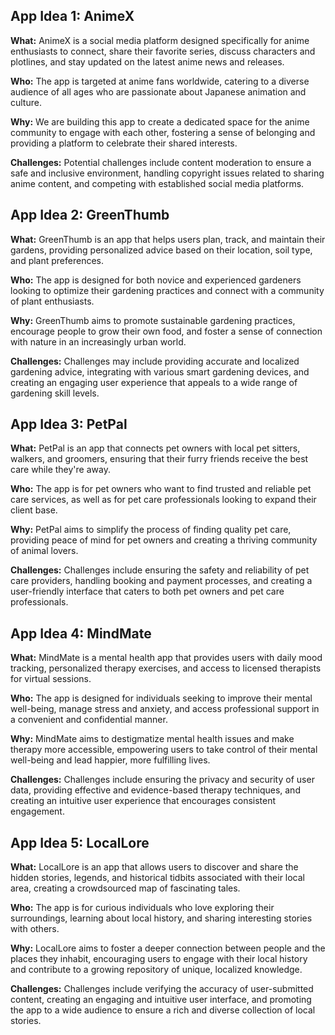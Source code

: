 **App Idea 1: AnimeX**
----------------------

**What:** AnimeX is a social media platform designed specifically for anime enthusiasts to connect, share their favorite series, discuss characters and plotlines, and stay updated on the latest anime news and releases.

**Who:** The app is targeted at anime fans worldwide, catering to a diverse audience of all ages who are passionate about Japanese animation and culture.

**Why:** We are building this app to create a dedicated space for the anime community to engage with each other, fostering a sense of belonging and providing a platform to celebrate their shared interests.

**Challenges:** Potential challenges include content moderation to ensure a safe and inclusive environment, handling copyright issues related to sharing anime content, and competing with established social media platforms.

**App Idea 2: GreenThumb**
--------------------------

**What:** GreenThumb is an app that helps users plan, track, and maintain their gardens, providing personalized advice based on their location, soil type, and plant preferences.

**Who:** The app is designed for both novice and experienced gardeners looking to optimize their gardening practices and connect with a community of plant enthusiasts.

**Why:** GreenThumb aims to promote sustainable gardening practices, encourage people to grow their own food, and foster a sense of connection with nature in an increasingly urban world.

**Challenges:** Challenges may include providing accurate and localized gardening advice, integrating with various smart gardening devices, and creating an engaging user experience that appeals to a wide range of gardening skill levels.

**App Idea 3: PetPal**
---------------------

**What:** PetPal is an app that connects pet owners with local pet sitters, walkers, and groomers, ensuring that their furry friends receive the best care while they're away.

**Who:** The app is for pet owners who want to find trusted and reliable pet care services, as well as for pet care professionals looking to expand their client base.

**Why:** PetPal aims to simplify the process of finding quality pet care, providing peace of mind for pet owners and creating a thriving community of animal lovers.

**Challenges:** Challenges include ensuring the safety and reliability of pet care providers, handling booking and payment processes, and creating a user-friendly interface that caters to both pet owners and pet care professionals.

**App Idea 4: MindMate**
-----------------------

**What:** MindMate is a mental health app that provides users with daily mood tracking, personalized therapy exercises, and access to licensed therapists for virtual sessions.

**Who:** The app is designed for individuals seeking to improve their mental well-being, manage stress and anxiety, and access professional support in a convenient and confidential manner.

**Why:** MindMate aims to destigmatize mental health issues and make therapy more accessible, empowering users to take control of their mental well-being and lead happier, more fulfilling lives.

**Challenges:** Challenges include ensuring the privacy and security of user data, providing effective and evidence-based therapy techniques, and creating an intuitive user experience that encourages consistent engagement.

**App Idea 5: LocalLore**
-------------------------

**What:** LocalLore is an app that allows users to discover and share the hidden stories, legends, and historical tidbits associated with their local area, creating a crowdsourced map of fascinating tales.

**Who:** The app is for curious individuals who love exploring their surroundings, learning about local history, and sharing interesting stories with others.

**Why:** LocalLore aims to foster a deeper connection between people and the places they inhabit, encouraging users to engage with their local history and contribute to a growing repository of unique, localized knowledge.

**Challenges:** Challenges include verifying the accuracy of user-submitted content, creating an engaging and intuitive user interface, and promoting the app to a wide audience to ensure a rich and diverse collection of local stories.
